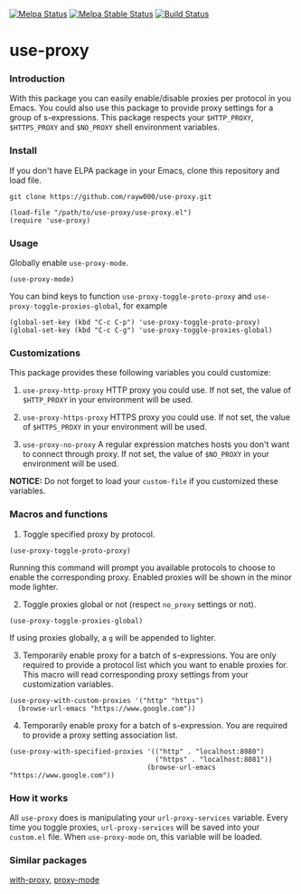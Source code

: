 [![Melpa Status](http://melpa.org/packages/use-proxy-badge.svg)](https://melpa.org/#/use-proxy)
[![Melpa Stable Status](http://stable.melpa.org/packages/use-proxy-badge.svg)](http://stable.melpa.org/#/use-proxy)
[![Build Status](https://github.com/rayw000/use-proxy/workflows/test/badge.svg)](https://github.com/rayw000/use-proxy/actions)


use-proxy
====================================

### Introduction
With this package you can easily enable/disable proxies per protocol in you Emacs. You could also use this package to provide proxy settings for a group of s-expressions. This package respects your `$HTTP_PROXY`, `$HTTPS_PROXY` and `$NO_PROXY` shell environment variables.

### Install
If you don't have ELPA package in your Emacs, clone this repository and load file.
```shell
git clone https://github.com/rayw000/use-proxy.git
```
```emacs-lisp
(load-file "/path/to/use-proxy/use-proxy.el")
(require 'use-proxy)
```
### Usage
Globally enable `use-proxy-mode`.
```emacs-lisp
(use-proxy-mode)
```

You can bind keys to function `use-proxy-toggle-proto-proxy` and `use-proxy-toggle-proxies-global`, for example
```emacs-lisp
(global-set-key (kbd "C-c C-p") 'use-proxy-toggle-proto-proxy)
(global-set-key (kbd "C-c C-g") 'use-proxy-toggle-proxies-global)
```
### Customizations

This package provides these following variables you could customize:

1. `use-proxy-http-proxy`
   HTTP proxy you could use. If not set, the value of `$HTTP_PROXY` in your environment will be used.

2. `use-proxy-https-proxy`
   HTTPS proxy you could use. If not set, the value of `$HTTPS_PROXY` in your environment will be used.

3. `use-proxy-no-proxy`
   A regular expression matches hosts you don't want to connect through proxy. If not set, the value of `$NO_PROXY` in your environment will be used.

**NOTICE:** Do not forget to load your `custom-file` if you customized these variables.

### Macros and functions

1. Toggle specified proxy by protocol.

```emacs-lisp
(use-proxy-toggle-proto-proxy)
```

Running this command will prompt you available protocols to choose to enable the corresponding proxy. Enabled proxies will be shown in the minor mode lighter.

2. Toggle proxies global or not (respect `no_proxy` settings or not).

```emacs-lisp
(use-proxy-toggle-proxies-global)
```

If using proxies globally, a `g` will be appended to lighter.

3. Temporarily enable proxy for a batch of s-expressions. You are only required to provide a protocol list which you want to enable proxies for. This macro will read corresponding proxy settings from your customization variables.

```emacs-lisp
(use-proxy-with-custom-proxies '("http" "https")
  (browse-url-emacs "https://www.google.com"))
```

4. Temporarily enable proxy for a batch of s-expression. You are required to provide a proxy setting association list.

```emacs-lisp
(use-proxy-with-specified-proxies '(("http" . "localhost:8080")
                                    ("https" . "localhost:8081"))
                                  (browse-url-emacs "https://www.google.com"))
```

### How it works

All `use-proxy` does is manipulating your `url-proxy-services` variable. Every time you toggle proxies, `url-proxy-services` will be saved into your `custom.el` file. When `use-proxy-mode` on, this variable will be loaded.

### Similar packages
[with-proxy](https://github.com/twlz0ne/with-proxy.el), [proxy-mode](https://github.com/stardiviner/proxy-mode)

